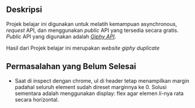 ## Deskripsi
Projek belajar ini digunakan untuk melatih kemampuan asynchronous, *request* API, dan menggunakan *public* API yang tersedia secara gratis. *Public* API yang digunakan adalah [*Giphy API*](https://developers.giphy.com/). 

Hasil dari Projek belajar ini merupakan *website giphy duplicate*

## Permasalahan yang Belum Selesai
* Saat di inspect dengan chrome, ul di header tetap menampilkan margin padahal seluruh element sudah direset marginnya ke 0. Solusi sementara adalah menggunakan display: flex agar elemen *li*-nya rata secara horizontal.